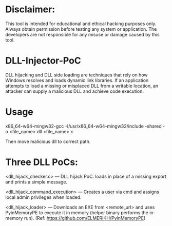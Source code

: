 # Disclaimer:
This tool is intended for educational and ethical hacking purposes only. Always obtain permission before testing any system or application. The developers are not responsible for any misuse or damage caused by this tool.



# DLL-Injector-PoC

DLL hijacking and DLL side loading are techniques that rely on how Windows resolves and loads dynamic link libraries. If an application attempts to load a missing or misplaced DLL from a writable location, an attacker can supply a malicious DLL and achieve code execution.

# Usage 

x86_64-w64-mingw32-gcc -I/usr/x86_64-w64-mingw32/include -shared -o <file_name>.dll <file_name>.c

Then move malicious dll to correct path.

# Three DLL PoCs:

<dll_hijack_checker.c> — DLL hijack PoC: loads in place of a missing export and prints a simple message.

<dll_hijack_command_execution> — Creates a user via cmd and assigns local admin privileges when loaded.

<dll_hijack_loader> — Downloads an EXE from <remote_url> and uses PyinMemoryPE to execute it in memory (helper binary performs the in-memory run). (Ref: https://github.com/ELMERIKH/PyinMemoryPE)

